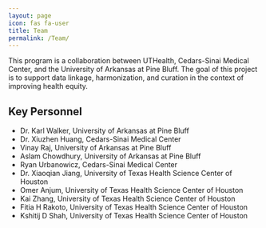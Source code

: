 ```yaml
---
layout: page
icon: fas fa-user
title: Team
permalink: /Team/
---
```


This program is a collaboration between UTHealth, Cedars-Sinai Medical Center, and the University of Arkansas at Pine Bluff. The goal of this project is to support data linkage, harmonization, and curation in the context of improving health equity.

## Key Personnel

- Dr. Karl Walker, University of Arkansas at Pine Bluff
- Dr. Xiuzhen Huang, Cedars-Sinai Medical Center
- Vinay Raj, University of Arkansas at Pine Bluff
- Aslam Chowdhury, University of Arkansas at Pine Bluff
- Ryan Urbanowicz, Cedars-Sinai Medical Center
- Dr. Xiaoqian Jiang, University of Texas Health Science Center of Houston
- Omer Anjum, University of Texas Health Science Center of Houston
- Kai Zhang, University of Texas Health Science Center of Houston
- Fitia H Rakoto, University of Texas Health Science Center of Houston
- Kshitij D Shah, University of Texas Health Science Center of Houston



<!-- This is the base Jekyll theme. You can find out more info about customizing your Jekyll theme, as well as basic Jekyll usage documentation at [jekyllrb.com](https://jekyllrb.com/)

You can find the source code for Minima at GitHub:
[jekyll][jekyll-organization] /
[minima](https://github.com/jekyll/minima)

You can find the source code for Jekyll at GitHub:
[jekyll][jekyll-organization] /
[jekyll](https://github.com/jekyll/jekyll)


[jekyll-organization]: https://github.com/jekyll -->